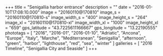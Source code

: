 +++
title = "Senigallia harbor entrance"
description = ""
date = "2016-01-10T17:08:10.000"
image = "20160110@170810"
image_s = "20160110@170810-s"
image_width_s = "400"
image_height_s = "264"
image_xl = "20160110@170810-xl"
image_width_xl = "1000"
image_height_xl = "659"
gps_latitude = "43.7225611166667"
gps_longitude = "13.22190555"
phototags = [ "2016", "2016-01", "2016-01-10", "Adriatic", "Ancona", "Europe", "Italy", "Marche", "Mediterranean", "Senigallia", "afternoon", "green", "harbor", "lighthouse", "red", "sea", "winter" ]
galleries = [ "2016 Timeline", "Senigallia City and Seaside" ]
+++
